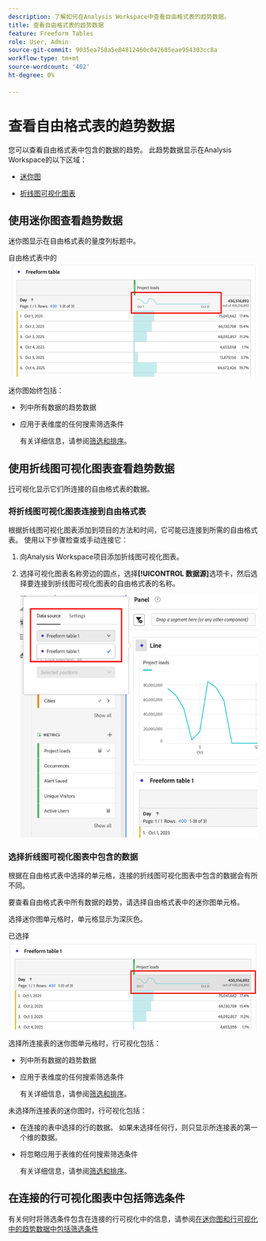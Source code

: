 ```yaml
---
description: 了解如何在Analysis Workspace中查看自由格式表的趋势数据。
title: 查看自由格式表的趋势数据
feature: Freeform Tables
role: User, Admin
source-git-commit: 9035ea758a5e84812460c042685eae954303cc8a
workflow-type: tm+mt
source-wordcount: '402'
ht-degree: 0%

---
```


# 查看自由格式表的趋势数据

您可以查看自由格式表中包含的数据的趋势。 此趋势数据显示在Analysis Workspace的以下区域：

* [迷你图](#use-sparklines-to-view-trended-data)

* [折线图可视化图表](#use-line-visualizations-to-view-trended-data)

## 使用迷你图查看趋势数据

迷你图显示在自由格式表的量度列标题中。

自由格式表中的![迷你图](assets/table-sparkline.png)

迷你图始终包括：

* 列中所有数据的趋势数据

* 应用于表维度的任何搜索筛选条件

  有关详细信息，请参阅[筛选和排序](/help/analyze/analysis-workspace/visualizations/freeform-table/filter-and-sort.md)。

## 使用折线图可视化图表查看趋势数据

[行](/help/analyze/analysis-workspace/visualizations/line.md)可视化显示它们所连接的自由格式表的数据。

### 将折线图可视化图表连接到自由格式表

根据折线图可视化图表添加到项目的方法和时间，它可能已连接到所需的自由格式表。 使用以下步骤检查或手动连接它：

1. 向Analysis Workspace项目添加折线图可视化图表。

1. 选择可视化图表名称旁边的圆点，选择&#x200B;**[!UICONTROL 数据源]**&#x200B;选项卡，然后选择要连接到折线图可视化图表的自由格式表的名称。

   ![连接到自由格式表的折线图可视化图表](assets/table-line-viz.png)

### 选择折线图可视化图表中包含的数据

根据在自由格式表中选择的单元格，连接的折线图可视化图表中包含的数据会有所不同。

要查看自由格式表中所有数据的趋势，请选择自由格式表中的迷你图单元格。

选择迷你图单元格时，单元格显示为深灰色。

已选择![迷你图](assets/table-sparkline-selected.png)

选择所连接表的迷你图单元格时，行可视化包括：

* 列中所有数据的趋势数据

* 应用于表维度的任何搜索筛选条件

  有关详细信息，请参阅[筛选和排序](/help/analyze/analysis-workspace/visualizations/freeform-table/filter-and-sort.md)。

未选择所连接表的迷你图时，行可视化包括：

* 在连接的表中选择的行的数据。 如果未选择任何行，则只显示所连接表的第一个维的数据。

* 将忽略应用于表维的任何搜索筛选条件

  有关详细信息，请参阅[筛选和排序](/help/analyze/analysis-workspace/visualizations/freeform-table/filter-and-sort.md)。


## 在连接的行可视化图表中包括筛选条件

有关何时将筛选条件包含在连接的行可视化中的信息，请参阅[在迷你图和行可视化中的趋势数据中包括筛选条件](/help/analyze/analysis-workspace/visualizations/freeform-table/filter-and-sort.md#include-filter-criteria-in-trended-data-in-sparklines-and-line-visualizations)

